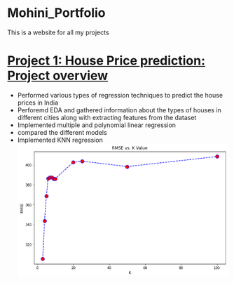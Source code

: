 # Mohini_Portfolio
This is a website for all my projects
# [Project 1: House Price prediction: Project overview](https://github.com/saythename1725/House-price-prediction-/blob/main/House%20price%20prediction.ipynb)
* Performed various types of regression techniques to predict the house prices in India
* Perforemd EDA and gathered information about the types of houses in different cities along with extracting features from the dataset
* Implemented multiple and polynomial linear regression
* compared the different models
* Implemented KNN regression
![](/images/download.png)
